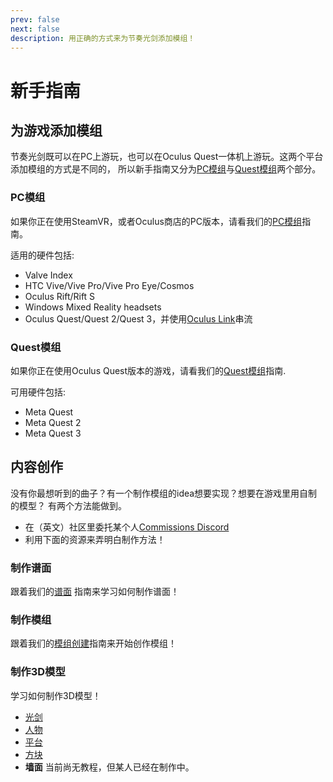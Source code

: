 ```yaml
---
prev: false
next: false
description: 用正确的方式来为节奏光剑添加模组！
---
```


# 新手指南

## 为游戏添加模组

节奏光剑既可以在PC上游玩，也可以在Oculus Quest一体机上游玩。这两个平台添加模组的方式是不同的，
所以新手指南又分为[PC模组](#pc-modding)与[Quest模组](#quest-modding)两个部分。

### PC模组

如果你正在使用SteamVR，或者Oculus商店的PC版本，请看我们的[PC模组](../pc-modding.md)指南。

适用的硬件包括:

- Valve Index
- HTC Vive/Vive Pro/Vive Pro Eye/Cosmos
- Oculus Rift/Rift S
- Windows Mixed Reality headsets
- Oculus Quest/Quest 2/Quest 3，并使用[Oculus Link](https://support.oculus.com/444256562873335/)串流

### Quest模组

如果你正在使用Oculus Quest版本的游戏，请看我们的[Quest模组](./quest-modding.md)指南.

可用硬件包括:

- Meta Quest
- Meta Quest 2
- Meta Quest 3

## 内容创作

没有你最想听到的曲子？有一个制作模组的idea想要实现？想要在游戏里用自制的模型？
有两个方法能做到。

- 在（英文）社区里委托某个人[Commissions Discord](https://discord.gg/e4f3WBBVnr)
- 利用下面的资源来弄明白制作方法！

### 制作谱面

跟着我们的[谱面](../mapping/) 指南来学习如何制作谱面！

### 制作模组

跟着我们的[模组创建](../modding/)指南来开始创作模组！

### 制作3D模型

学习如何制作3D模型！

- [光剑](../models/sabers-guide.md)
- [人物](../models/avatars-guide.md)
- [平台](../models/platforms-guide.md)
- [方块](../models/notes-guide.md)
- **墙面** 当前尚无教程，但某人已经在制作中。

